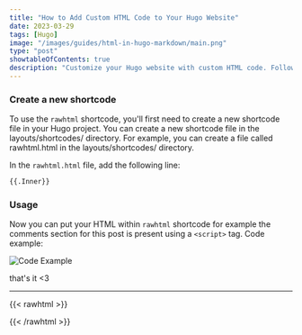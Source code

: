 ```yaml
---
title: "How to Add Custom HTML Code to Your Hugo Website"
date: 2023-03-29
tags: [Hugo]
image: "/images/guides/html-in-hugo-markdown/main.png"
type: "post"
showtableOfContents: true
description: "Customize your Hugo website with custom HTML code. Follow our guide for step-by-step instructions to enhance functionality and create a unique site"
---
```


### Create a new shortcode

To use the ```rawhtml``` shortcode, you'll first need to create a new shortcode file in your Hugo project. You can create a new shortcode file in the layouts/shortcodes/ directory. For example, you can create a file called rawhtml.html in the layouts/shortcodes/ directory.

In the ```rawhtml.html``` file, add the following line: 
```html
{{.Inner}}
```

### Usage
Now you can put your HTML within ```rawhtml``` shortcode for example the comments section for this post is present using a ```<script>``` tag. Code example:

![Code Example](/images/guides/html-in-hugo-markdown/2023.png)

that's it <3

----

{{< rawhtml >}} 
<script src="https://utteranc.es/client.js"
        repo="mansoorbarri/website"
        issue-term="title"
        theme="github-light"
        crossorigin="anonymous"
        async>
</script>
{{< /rawhtml >}}